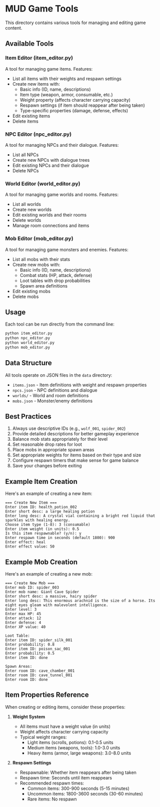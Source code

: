 # MUD Game Tools

This directory contains various tools for managing and editing game content.

## Available Tools

### Item Editor (item_editor.py)
A tool for managing game items. Features:
- List all items with their weights and respawn settings
- Create new items with:
  - Basic info (ID, name, descriptions)
  - Item type (weapon, armor, consumable, etc.)
  - Weight property (affects character carrying capacity)
  - Respawn settings (if item should reappear after being taken)
  - Type-specific properties (damage, defense, effects)
- Edit existing items
- Delete items

### NPC Editor (npc_editor.py)
A tool for managing NPCs and their dialogue. Features:
- List all NPCs
- Create new NPCs with dialogue trees
- Edit existing NPCs and their dialogue
- Delete NPCs

### World Editor (world_editor.py)
A tool for managing game worlds and rooms. Features:
- List all worlds
- Create new worlds
- Edit existing worlds and their rooms
- Delete worlds
- Manage room connections and items

### Mob Editor (mob_editor.py)
A tool for managing game monsters and enemies. Features:
- List all mobs with their stats
- Create new mobs with:
  - Basic info (ID, name, descriptions)
  - Combat stats (HP, attack, defense)
  - Loot tables with drop probabilities
  - Spawn area definitions
- Edit existing mobs
- Delete mobs

## Usage

Each tool can be run directly from the command line:

```bash
python item_editor.py
python npc_editor.py
python world_editor.py
python mob_editor.py
```

## Data Structure

All tools operate on JSON files in the `data` directory:
- `items.json` - Item definitions with weight and respawn properties
- `npcs.json` - NPC definitions and dialogue
- `worlds/` - World and room definitions
- `mobs.json` - Monster/enemy definitions

## Best Practices

1. Always use descriptive IDs (e.g., `wolf_001`, `spider_002`)
2. Provide detailed descriptions for better gameplay experience
3. Balance mob stats appropriately for their level
4. Set reasonable drop rates for loot
5. Place mobs in appropriate spawn areas
6. Set appropriate weights for items based on their type and size
7. Configure respawn timers that make sense for game balance
8. Save your changes before exiting

## Example Item Creation

Here's an example of creating a new item:

```
=== Create New Item ===
Enter item ID: health_potion_002
Enter short desc: a large healing potion
Enter long desc: A crystal vial containing a bright red liquid that sparkles with healing energy.
Choose item type (1-8): 3 (consumable)
Enter item weight (in units): 0.5
Is this item respawnable? (y/n): y
Enter respawn time in seconds (default 1800): 900
Enter effect: heal
Enter effect value: 50
```

## Example Mob Creation

Here's an example of creating a new mob:

```
=== Create New Mob ===
Enter mob ID: spider_003
Enter mob name: Giant Cave Spider
Enter short desc: a massive, hairy spider
Enter long desc: This enormous arachnid is the size of a horse. Its eight eyes gleam with malevolent intelligence.
Enter level: 3
Enter max HP: 45
Enter attack: 12
Enter defense: 4
Enter XP value: 40

Loot Table:
Enter item ID: spider_silk_001
Enter probability: 0.8
Enter item ID: poison_sac_001
Enter probability: 0.5
Enter item ID: done

Spawn Areas:
Enter room ID: cave_chamber_001
Enter room ID: cave_tunnel_001
Enter room ID: done
```

## Item Properties Reference

When creating or editing items, consider these properties:

1. **Weight System**
   - All items must have a weight value (in units)
   - Weight affects character carrying capacity
   - Typical weight ranges:
     - Light items (scrolls, potions): 0.1-0.5 units
     - Medium items (weapons, tools): 1.0-3.0 units
     - Heavy items (armor, large weapons): 3.0-8.0 units

2. **Respawn Settings**
   - Respawnable: Whether item reappears after being taken
   - Respawn time: Seconds until item reappears
   - Recommended respawn times:
     - Common items: 300-900 seconds (5-15 minutes)
     - Uncommon items: 1800-3600 seconds (30-60 minutes)
     - Rare items: No respawn